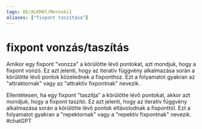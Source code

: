 ```yaml
---
tags: OE/ALKMAT/Mernoki1 
aliases: ["fixpont taszítása"]
---
```

# fixpont vonzás/taszítás
Amikor egy fixpont "vonzza" a körülötte lévő pontokat, azt mondjuk, hogy a fixpont vonzó. Ez azt jelenti, hogy az iteratív függvény alkalmazása során a körülötte lévő pontok közelednek a fixponthoz. Ezt a folyamatot gyakran az "attraktornak" vagy az "attraktív fixpontnak" nevezik.

Ellentétesen, ha egy fixpont "taszítja" a körülötte lévő pontokat, akkor azt mondjuk, hogy a fixpont taszító. Ez azt jelenti, hogy az iteratív függvény alkalmazása során a körülötte lévő pontok eltávolodnak a fixponttól. Ezt a folyamatot gyakran a "repektornak" vagy a "repektív fixpontnak" nevezik.
#chatGPT 